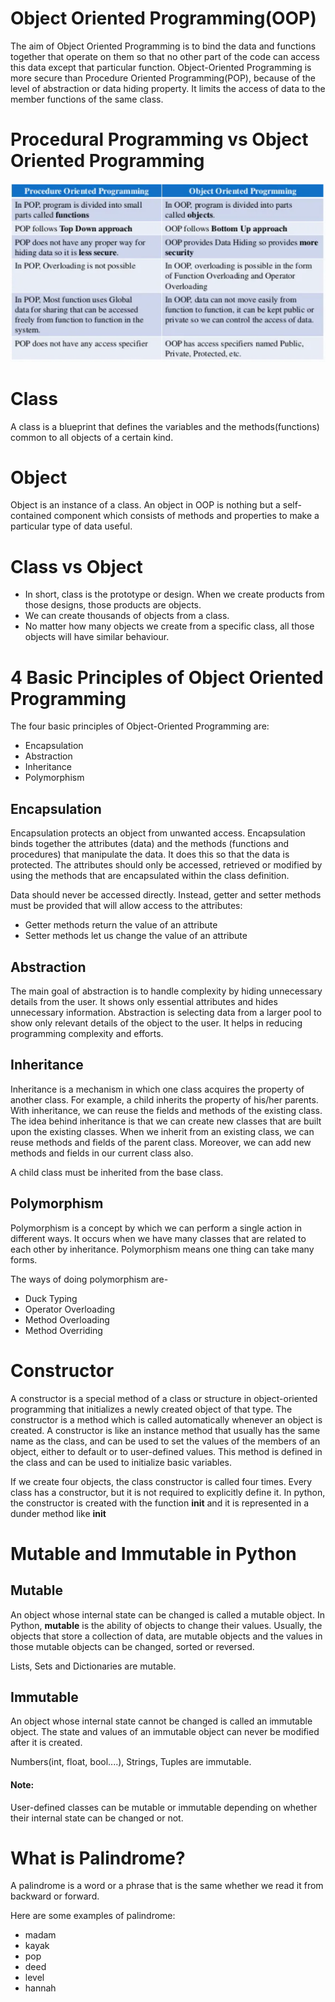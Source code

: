 # Object Oriented Programming(OOP)
The aim of Object Oriented Programming is to bind the data and functions together that operate on them so that no other part of the code can access this data except that particular function.
Object-Oriented Programming is more secure than Procedure Oriented Programming(POP), because of the level of abstraction or data hiding property. It limits the access of data to the member functions of the same class.

# Procedural Programming vs Object Oriented Programming

![alt text](https://github.com/sumaiya-antara/Basics-for-Problem-Solving/blob/master/Class2/POP%20vs%20OOP.PNG "POP vs OOP")


# Class
A class is a blueprint that defines the variables and the methods(functions) common to all objects of a certain kind.

# Object
Object is an instance of a class. An object in OOP is nothing but a self-contained component which consists of methods and properties to make a particular type of data useful.

# Class vs Object
- In short, class is the prototype or design. When we create products from those designs, those products are objects.
- We can create thousands of objects from a class.
- No matter how many objects we create from a specific class, all those objects will have similar behaviour.

# 4 Basic Principles of Object Oriented Programming 
The four basic principles of Object-Oriented Programming are: 
- Encapsulation
- Abstraction
- Inheritance
- Polymorphism

## Encapsulation
Encapsulation protects an object from unwanted access. Encapsulation binds together the attributes (data) and the methods (functions and procedures) that manipulate the data. It does this so that the data is protected. 
The attributes should only be accessed, retrieved or modified by using the methods that are encapsulated within the class definition.

Data should never be accessed directly. Instead, getter and setter methods must be provided that will allow access to the attributes:

- Getter methods return the value of an attribute
- Setter methods let us change the value of an attribute

## Abstraction
The main goal of abstraction is to handle complexity by hiding unnecessary details from the user. It shows only essential attributes and hides unnecessary information. Abstraction is selecting data from a larger pool to show only relevant details of the object to the user. It helps in reducing programming complexity and efforts.

## Inheritance
Inheritance is a mechanism in which one class acquires the property of another class. 
For example, a child inherits the property of his/her parents. With inheritance, we can reuse the fields and methods of the existing class. The idea behind inheritance is that we can create new classes that are built upon the existing classes. When we inherit from an existing class, we can reuse methods and fields of the parent class. Moreover, we can add new methods and fields in our current class also.

A child class must be inherited from the base class.

## Polymorphism
Polymorphism is a concept by which we can perform a single action in different ways. It occurs when we have many classes that are related to each other by inheritance. Polymorphism means one thing can take many forms.

The ways of doing polymorphism are-
- Duck Typing
- Operator Overloading
- Method Overloading
- Method Overriding


# Constructor
A constructor is a special method of a class or structure in object-oriented programming that initializes a newly created object of that type. The constructor is a method which is called automatically whenever an object is created.
A constructor is like an instance method that usually has the same name as the class, and can be used to set the values of the members of an object, either to default or to user-defined values. This method is defined in the class and can be used to initialize basic variables.

If we create four objects, the class constructor is called four times. Every class has a constructor, but it is not required to explicitly define it.
In python, the constructor is created with the function **init** and it is represented in a dunder method like **__init__**

# Mutable and Immutable in Python
## Mutable
An object whose internal state can be changed is called a mutable object. In Python, **mutable** is the ability of objects to change their values. Usually, the objects that store a collection of data, are mutable objects and the values in those mutable objects can be changed, sorted or reversed.

Lists, Sets and Dictionaries are mutable.

## Immutable
An object whose internal state cannot be changed is called an immutable object. The state and values of an immutable object can never be modified after it is created.

Numbers(int, float, bool....), Strings, Tuples are immutable.

#### Note:
User-defined classes can be mutable or immutable depending on whether their internal state can be changed or not.

# What is Palindrome?
A palindrome is a word or a phrase that is the same whether we read it from backward or forward.

Here are some examples of palindrome:
- madam
- kayak
- pop
- deed
- level
- hannah

